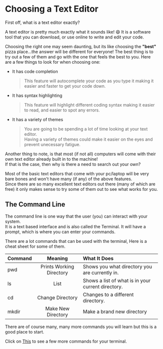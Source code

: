 # Choosing a Text Editor

First off, what is a text editor exactly?

A text editor is pretty much exactly what it sounds like! 😄
It is a software tool that you can download, or use online to write and edit your code.  

Choosing the right one may seem daunting, but its like choosing the **"best"** pizza place...the answer will be different for everyone! 
The best thing is to try out a few of them and go with the one that feels the best to you. 
Here are a few things to look for when choosing one:

* It has code completion
  > This feature will autocomplete your code as you type it making it easier and faster to get your code down. 
* It has syntax highlighting
  > This feature will highlight different coding syntax making it easier to read, and easier to spot any errors. 
* It has a variety of themes
   > You are going to be spending a lot of time looking at your text editor.  
   Having a variety of themes could make it easier on the eyes and prevent unecessary fatigue. 
   
Another thing to note, is that most (if not all) computers will come with their own text editor already built in to the machine!  
If that is the case, then why is there a need to search out your own?

Most of the basic text editors that come with your pc/laptop will be very bare bones 
and won't have many (if any) of the above features.  
Since there are so many excellent text editors out there (many of which are free) 
it only makes sense to try some of them out to see what works for you. 

## The Command Line

The command line is one way that the user (you) can interact with your system.  
It is a text based interface and is also called the Terminal.  It will have a prompt, which is where you can enter
your commands.  

There are a lot commands that can be used with the terminal, 
Here is a cheat sheet for some of them. 


|  Command  |         Meaning           | What It Does|
|:---       |         :----:            |        :--- |
| pwd       | Prints Working Directory  | Shows you what directory you are currently in.| 
|     ls    |          List             | Shows a list of what is in your current directory.|
|     cd    |    Change  Directory      | Changes to a different directory.            |
|   mkdir   |   Make  New Directory    | Make a brand new directory            |

There are of course many, many more commands you will learn but this is a good place to start.  

Click on [This](https://www.techrepublic.com/article/16-terminal-commands-every-user-should-know/) to see a few more commands for your terminal. 

















